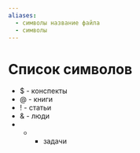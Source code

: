 ```yaml
---
aliases:
  - символы название файла
  - символы
---
```

# Список символов
- $ - конспекты
- @ - книги
- ! - статьи
- & - люди
- + - задачи
